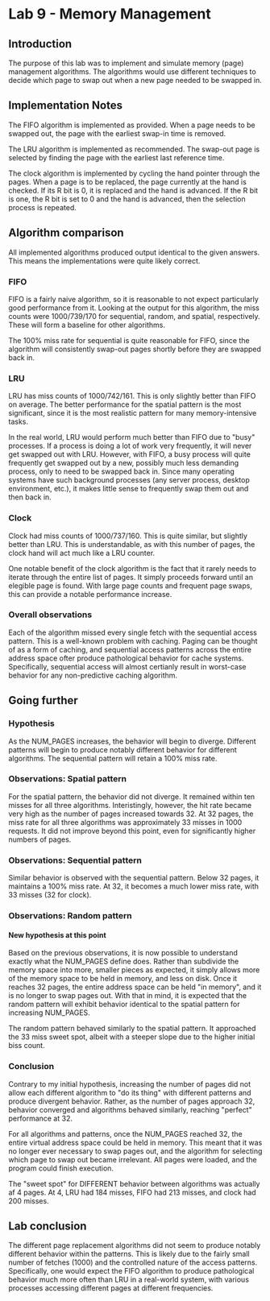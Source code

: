 # Lab 9 - Memory Management
## Introduction

The purpose of this lab was to implement and simulate memory (page) management
algorithms. The algorithms would use different techniques to decide which page
to swap out when a new page needed to be swapped in.

## Implementation Notes

The FIFO algorithm is implemented as provided. When a page needs to be swapped
out, the page with the earliest swap-in time is removed.

The LRU algorithm is implemented as recommended. The swap-out page is selected
by finding the page with the earliest last reference time.

The clock algorithm is implemented by cycling the hand pointer through the
pages. When a page is to be replaced, the page currently at the hand is
checked. If its R bit is 0, it is replaced and the hand is advanced. If the
R bit is one, the R bit is set to 0 and the hand is advanced, then the
selection process is repeated.

## Algorithm comparison

All implemented algorithms produced output identical to the given
answers. This means the implementations were quite likely correct.

### FIFO

FIFO is a fairly naive algorithm, so it is reasonable to not expect particularly
good performance from it. Looking at the output for this algorithm, the miss
counts were 1000/739/170 for sequential, random, and spatial, respectively. These
will form a baseline for other algorithms.

The 100% miss rate for sequential is quite reasonable for FIFO, since the
algorithm will consistently swap-out pages shortly before they are swapped back
in.

### LRU

LRU has miss counts of 1000/742/161. This is only slightly better than FIFO
on average. The better performance for the spatial pattern is the
most significant, since it is the most realistic pattern for many
memory-intensive tasks.

In the real world, LRU would perform much better than FIFO due to "busy" 
processes. If a process is doing a lot of work very frequently, it will
never get swapped out with LRU. However, with FIFO, a busy process
will quite frequently get swapped out by a new, possibly much less
demanding process, only to need to be swapped back in. Since many
operating systems have such background processes (any server process, 
desktop environment, etc.), it makes little sense to frequently swap
them out and then back in.

### Clock

Clock had miss counts of 1000/737/160. This is quite similar, but
slightly better than LRU. This is understandable, as with this number
of pages, the clock hand will act much like a LRU counter.

One notable benefit of the clock algorithm is the fact that it rarely
needs to iterate through the entire list of pages. It simply proceeds forward
until an elegible page is found. With large page counts and frequent page
swaps, this can provide a notable performance increase.

### Overall observations

Each of the algorithm missed every single fetch with the sequential
access pattern. This is a well-known problem with caching. Paging
can be thought of as a form of caching, and sequential access patterns
across the entire address space ofter produce pathological behavior for
cache systems. Specifically, sequential access will almost certianly result
in worst-case behavior for any non-predictive caching algorithm.

## Going further

### Hypothesis

As the NUM_PAGES increases, the behavior will begin to diverge. Different
patterns will begin to produce notably different behavior for different
algorithms. The sequential pattern will retain a 100% miss rate.

### Observations: Spatial pattern

For the spatial pattern, the behavior did not diverge. It remained within
ten misses for all three algorithms. Interistingly, however, the hit
rate became very high as the number of pages increased towards 32. At 32
pages, the miss rate for all three algorithms was approximately 33 misses in 1000
requests. It did not improve beyond this point, even for significantly
higher numbers of pages.

### Observations: Sequential pattern

Similar behavior is observed with the sequential pattern. Below 32 pages,
it maintains a 100% miss rate. At 32, it becomes a much lower
miss rate, with 33 misses (32 for clock).

### Observations: Random pattern

#### New hypothesis at this point

Based on the previous observations, it is now possible
to understand exactly what the NUM_PAGES define does. Rather than
subdivide the memory space into more, smaller pieces as expected, it
simply allows more of the memory space to be held in memory, and less 
on disk. Once it reaches 32 pages, the entire address space can be held
"in memory", and it is no longer to swap pages out. With that in mind, it
is expected that the random pattern will exhibit behavior identical
to the spatial pattern for increasing NUM_PAGES.

The random pattern behaved similarly to the spatial pattern. It approached
the 33 miss sweet spot, albeit with a steeper slope due to the higher
initial biss count.

### Conclusion

Contrary to my initial hypothesis, increasing the number of
pages did not allow each different algorithm to "do its thing" with
different patterns and produce divergent behavior. Rather, as the number of
pages approach 32, behavior converged and algorithms behaved similarly,
reaching "perfect" performance at 32.

For all algorithms and patterns, once the NUM_PAGES reached 32, the entire
virtual address space could be held in memory. This meant that it was
no longer ever necessary to swap pages out, and the algorithm for
selecting which page to swap out became irrelevant. All pages were
loaded, and the program could finish execution.

The "sweet spot" for DIFFERENT behavior between algorithms was actually
af 4 pages. At 4, LRU had 184 misses, FIFO had 213 misses, and clock
had 200 misses.

## Lab conclusion

The different page replacement algorithms did not seem to
produce notably different behavior within the patterns. This is likely
due to the fairly small number of fetches (1000) and the controlled
nature of the access patterns. Specifically, one would expect the
FIFO algorithm to produce pathological behavior much more often
than LRU in a real-world system, with various processes accessing
different pages at different frequencies.
